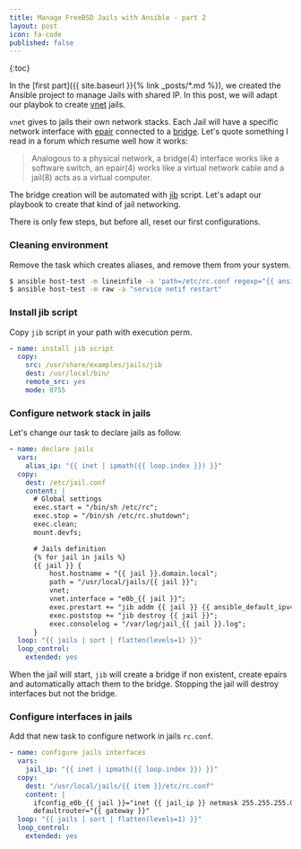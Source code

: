 ```yaml
---
title: Manage FreeBSD Jails with Ansible - part 2
layout: post
icon: fa-code
published: false
---
```


{:toc}

In the [first part]({{ site.baseurl }}{% link _posts/*.md %}), we created the Ansible project to manage Jails with shared IP. In this post, we will adapt our playbok to create [vnet](https://www.unix.com/man-page/freebsd/9/vimage/) jails.

``vnet`` gives to jails their own network stacks. Each Jail will have a specific network interface with [epair](https://www.freebsd.org/cgi/man.cgi?query=epair&sektion=4&manpath=freebsd-release-ports) connected to a [bridge](https://www.freebsd.org/cgi/man.cgi?query=bridge&sektion=4&manpath=freebsd-release-ports). Let's quote something I read in a forum which resume well how it works:

> Analogous to a physical network, a bridge(4) interface works like a software switch, an epair(4) works like a virtual network cable and a jail(8) acts as a virtual computer.

The bridge creation will be automated with [jib](https://github.com/freebsd/freebsd-src/blob/373ffc62c158e52cde86a5b934ab4a51307f9f2e/share/examples/jails/jib) script.
Let's adapt our playbook to create that kind of jail networking.

There is only few steps, but before all, reset our first configurations.

### Cleaning environment

Remove the task which creates aliases, and remove them from your system.
```bash
$ ansible host-test -m lineinfile -a 'path=/etc/rc.conf regexp="{{ ansible_default_ipv4.interface }}_alias.*" state=absent'
$ ansible host-test -m raw -a "service netif restart"
```

### Install jib script
Copy ``jib`` script in your path with execution perm.
```yaml
- name: install jib script
  copy:
    src: /usr/share/examples/jails/jib
    dest: /usr/local/bin/
    remote_src: yes
    mode: 0755
```

### Configure network stack in jails
Let's change our task to declare jails as follow.
```yaml
- name: declare jails
  vars:
    alias_ip: "{{ inet | ipmath({{ loop.index }}) }}"
  copy:
    dest: /etc/jail.conf
    content: |
      # Global settings
      exec.start = "/bin/sh /etc/rc";
      exec.stop = "/bin/sh /etc/rc.shutdown";
      exec.clean;
      mount.devfs;

      # Jails definition
      {% for jail in jails %}
      {{ jail }} {
          host.hostname = "{{ jail }}.domain.local";
          path = "/usr/local/jails/{{ jail }}";
          vnet;
          vnet.interface = "e0b_{{ jail }}";
          exec.prestart += "jib addm {{ jail }} {{ ansible_default_ipv4.interface }}";
          exec.poststop += "jib destroy {{ jail }}";
          exec.consolelog = "/var/log/jail_{{ jail }}.log";
      }
  loop: "{{ jails | sort | flatten(levels=1) }}"
  loop_control:  
    extended: yes
```
When the jail will start, ``jib`` will create a bridge if non existent, create epairs and automatically attach them to the bridge. Stopping the jail will destroy interfaces but not the bridge.

### Configure interfaces in jails
Add that new task to configure network in jails ``rc.conf``.
```yaml
- name: configure jails interfaces
  vars:
    jail_ip: "{{ inet | ipmath({{ loop.index }}) }}"
  copy:
    dest: "/usr/local/jails/{{ item }}/etc/rc.conf"
    content: |
      ifconfig_e0b_{{ jail }}="inet {{ jail_ip }} netmask 255.255.255.0"
      defaultrouter="{{ gateway }}"
  loop: "{{ jails | sort | flatten(levels=1) }}"
  loop_control:
    extended: yes
```
